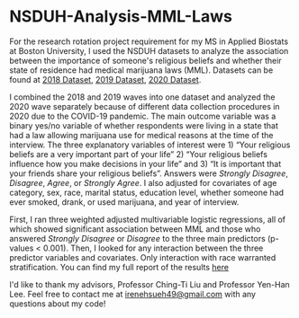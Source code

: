 # NSDUH-Analysis-MML-Laws
For the research rotation project requirement for my MS in Applied Biostats at Boston University, I used the NSDUH datasets to analyze the association between the importance of someone's religious beliefs and whether their state of residence had medical marijuana laws (MML). Datasets can be found at 
[2018 Dataset](https://www.datafiles.samhsa.gov/dataset/national-survey-drug-use-and-health-2018-nsduh-2018-ds0001), 
[2019 Dataset](https://www.datafiles.samhsa.gov/dataset/national-survey-drug-use-and-health-2019-nsduh-2019-ds0001),
[2020 Dataset](https://www.datafiles.samhsa.gov/dataset/national-survey-drug-use-and-health-2020-nsduh-2020-ds0001).

I combined the 2018 and 2019 waves into one dataset and analyzed the 2020 wave separately because of different data collection procedures in 2020 due to the COVID-19 pandemic. The main outcome variable was a binary yes/no variable of whether respondents were living in a state that had a law allowing marijuana use for medical reasons at the time of the interview. The three explanatory variables of interest were 1) “Your religious beliefs are a very important part of your life” 2) “Your religious beliefs influence how you make decisions in your life” and 3) “It is important that your friends share your religious beliefs”. Answers were _Strongly Disagree_, _Disagree_, _Agree_, or _Strongly Agree_. I also adjusted for covariates of age category, sex, race, marital status, education level, whether someone had ever smoked, drank, or used marijuana, and year of interview. 

First, I ran three weighted adjusted multivariable logistic regressions, all of which showed significant association between MML and those who answered _Strongly Disagree_ or _Disagree_ to the three main predictors (p-values < 0.001). Then, I looked for any interaction between the three predictor variables and covariates. Only interaction with race warranted stratification. You can find my full report of the results [here](https://github.com/irenehsueh49/NSDUH-Analysis-MML-Laws/blob/main/Manuscript_Irene_Hsueh.pdf)

I'd like to thank my advisors, Professor Ching-Ti Liu and Professor Yen-Han Lee. 
Feel free to contact me at irenehsueh49@gmail.com with any questions about my code!
